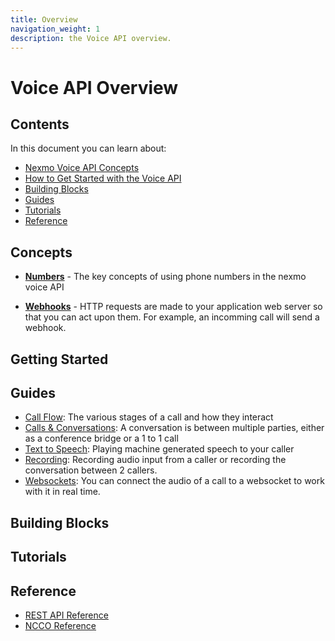 ```yaml
---
title: Overview
navigation_weight: 1
description: the Voice API overview.
---
```


# Voice API Overview

## Contents
In this document you can learn about:

* [Nexmo Voice API Concepts](#concepts)
* [How to Get Started with the Voice API](#getting-started)
* [Building Blocks](#building-blocks)
* [Guides](#guides)
* [Tutorials](#tutorials)
* [Reference](#reference)

## Concepts

* **[Numbers](/concepts/numbers)** - The key concepts of using phone numbers in the nexmo voice API

* **[Webhooks](/concepts/webhooks)** - HTTP requests are made to your application web server so that you can act upon them. For example, an incomming call will send a webhook.

## Getting Started

## Guides
* [Call Flow](guides/call-flow): The various stages of a call and how they interact
* [Calls & Conversations](guides/conversations): A conversation is between multiple parties, either as a conference bridge or a 1 to 1 call
* [Text to Speech](guides/text-to-speech): Playing machine generated speech to your caller
* [Recording](guides/recording): Recording audio input from a caller or recording the conversation between 2 callers.
* [Websockets](guides/websockets): You can connect the audio of a call to a websocket to work with it in real time.



## Building Blocks

## Tutorials

## Reference

* [REST API Reference](/api/voice)
* [NCCO Reference](/api/voice)
